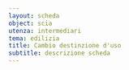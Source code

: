 ```yaml
---
layout: scheda
object: scia
utenza: intermediari
tema: edilizia
title: Cambio destinzione d'uso
subtitle: descrizione scheda
---
```

